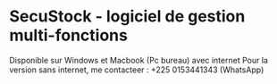 # SecuStock - logiciel de gestion multi-fonctions 
Disponible sur Windows et Macbook (Pc bureau) avec internet
Pour la version sans internet, me contacteer : +225 0153441343 (WhatsApp)


